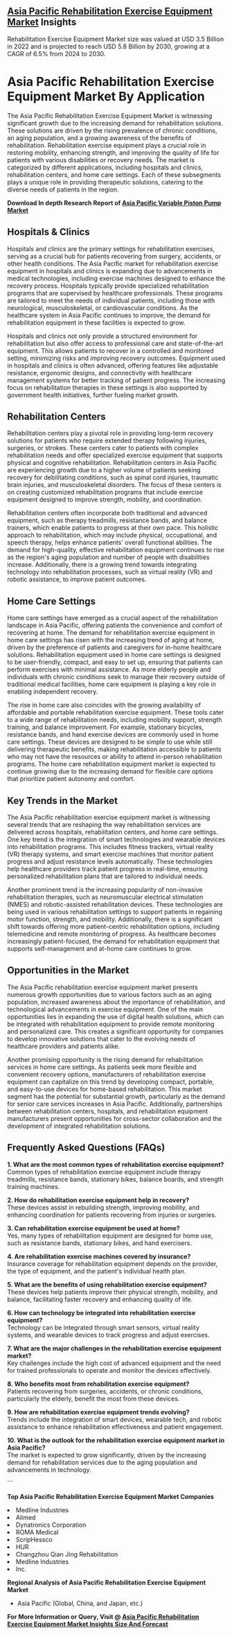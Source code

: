 <h2><a href="https://www.verifiedmarketreports.com/download-sample/?rid=484660&amp;utm_source=Github-Feb&amp;utm_medium=225" target="_blank">Asia Pacific Rehabilitation Exercise Equipment Market</a> Insights</h2><p>Rehabilitation Exercise Equipment Market size was valued at USD 3.5 Billion in 2022 and is projected to reach USD 5.8 Billion by 2030, growing at a CAGR of 6.5% from 2024 to 2030.</p><p><h1>Asia Pacific Rehabilitation Exercise Equipment Market By Application</h1> <p>The Asia Pacific Rehabilitation Exercise Equipment Market is witnessing significant growth due to the increasing demand for rehabilitation solutions. These solutions are driven by the rising prevalence of chronic conditions, an aging population, and a growing awareness of the benefits of rehabilitation. Rehabilitation exercise equipment plays a crucial role in restoring mobility, enhancing strength, and improving the quality of life for patients with various disabilities or recovery needs. The market is categorized by different applications, including hospitals and clinics, rehabilitation centers, and home care settings. Each of these subsegments plays a unique role in providing therapeutic solutions, catering to the diverse needs of patients in the region.</p> <p><p><strong>Download In depth Research Report of <a href="https://www.verifiedmarketreports.com/download-sample/?rid=236118&amp;utm_source=Pulse-Dec&amp;utm_medium=225" target="_blank">Asia Pacific Variable Piston Pump Market</a></strong></p></p> <h2>Hospitals & Clinics</h2> <p>Hospitals and clinics are the primary settings for rehabilitation exercises, serving as a crucial hub for patients recovering from surgery, accidents, or other health conditions. The Asia Pacific market for rehabilitation exercise equipment in hospitals and clinics is expanding due to advancements in medical technologies, including exercise machines designed to enhance the recovery process. Hospitals typically provide specialized rehabilitation programs that are supervised by healthcare professionals. These programs are tailored to meet the needs of individual patients, including those with neurological, musculoskeletal, or cardiovascular conditions. As the healthcare system in Asia Pacific continues to improve, the demand for rehabilitation equipment in these facilities is expected to grow.</p> <p>Hospitals and clinics not only provide a structured environment for rehabilitation but also offer access to professional care and state-of-the-art equipment. This allows patients to recover in a controlled and monitored setting, minimizing risks and improving recovery outcomes. Equipment used in hospitals and clinics is often advanced, offering features like adjustable resistance, ergonomic designs, and connectivity with healthcare management systems for better tracking of patient progress. The increasing focus on rehabilitation therapies in these settings is also supported by government health initiatives, further fueling market growth.</p> <h2>Rehabilitation Centers</h2> <p>Rehabilitation centers play a pivotal role in providing long-term recovery solutions for patients who require extended therapy following injuries, surgeries, or strokes. These centers cater to patients with complex rehabilitation needs and offer specialized exercise equipment that supports physical and cognitive rehabilitation. Rehabilitation centers in Asia Pacific are experiencing growth due to a higher volume of patients seeking recovery for debilitating conditions, such as spinal cord injuries, traumatic brain injuries, and musculoskeletal disorders. The focus of these centers is on creating customized rehabilitation programs that include exercise equipment designed to improve strength, mobility, and coordination.</p> <p>Rehabilitation centers often incorporate both traditional and advanced equipment, such as therapy treadmills, resistance bands, and balance trainers, which enable patients to progress at their own pace. This holistic approach to rehabilitation, which may include physical, occupational, and speech therapy, helps enhance patients' overall functional abilities. The demand for high-quality, effective rehabilitation equipment continues to rise as the region's aging population and number of people with disabilities increase. Additionally, there is a growing trend towards integrating technology into rehabilitation processes, such as virtual reality (VR) and robotic assistance, to improve patient outcomes.</p> <h2>Home Care Settings</h2> <p>Home care settings have emerged as a crucial aspect of the rehabilitation landscape in Asia Pacific, offering patients the convenience and comfort of recovering at home. The demand for rehabilitation exercise equipment in home care settings has risen with the increasing trend of aging at home, driven by the preference of patients and caregivers for in-home healthcare solutions. Rehabilitation equipment used in home care settings is designed to be user-friendly, compact, and easy to set up, ensuring that patients can perform exercises with minimal assistance. As more elderly people and individuals with chronic conditions seek to manage their recovery outside of traditional medical facilities, home care equipment is playing a key role in enabling independent recovery.</p> <p>The rise in home care also coincides with the growing availability of affordable and portable rehabilitation exercise equipment. These tools cater to a wide range of rehabilitation needs, including mobility support, strength training, and balance improvement. For example, stationary bicycles, resistance bands, and hand exercise devices are commonly used in home care settings. These devices are designed to be simple to use while still delivering therapeutic benefits, making rehabilitation accessible to patients who may not have the resources or ability to attend in-person rehabilitation programs. The home care rehabilitation equipment market is expected to continue growing due to the increasing demand for flexible care options that prioritize patient autonomy and comfort.</p> <h2>Key Trends in the Market</h2> <p>The Asia Pacific rehabilitation exercise equipment market is witnessing several trends that are reshaping the way rehabilitation services are delivered across hospitals, rehabilitation centers, and home care settings. One key trend is the integration of smart technologies and wearable devices into rehabilitation programs. This includes fitness trackers, virtual reality (VR) therapy systems, and smart exercise machines that monitor patient progress and adjust resistance levels automatically. These technologies help healthcare providers track patient progress in real-time, ensuring personalized rehabilitation plans that are tailored to individual needs.</p> <p>Another prominent trend is the increasing popularity of non-invasive rehabilitation therapies, such as neuromuscular electrical stimulation (NMES) and robotic-assisted rehabilitation devices. These technologies are being used in various rehabilitation settings to support patients in regaining motor function, strength, and mobility. Additionally, there is a significant shift towards offering more patient-centric rehabilitation options, including telemedicine and remote monitoring of progress. As healthcare becomes increasingly patient-focused, the demand for rehabilitation equipment that supports self-management and at-home care continues to grow.</p> <h2>Opportunities in the Market</h2> <p>The Asia Pacific rehabilitation exercise equipment market presents numerous growth opportunities due to various factors such as an aging population, increased awareness about the importance of rehabilitation, and technological advancements in exercise equipment. One of the main opportunities lies in expanding the use of digital health solutions, which can be integrated with rehabilitation equipment to provide remote monitoring and personalized care. This creates a significant opportunity for companies to develop innovative solutions that cater to the evolving needs of healthcare providers and patients alike.</p> <p>Another promising opportunity is the rising demand for rehabilitation services in home care settings. As patients seek more flexible and convenient recovery options, manufacturers of rehabilitation exercise equipment can capitalize on this trend by developing compact, portable, and easy-to-use devices for home-based rehabilitation. This market segment has the potential for substantial growth, particularly as the demand for senior care services increases in Asia Pacific. Additionally, partnerships between rehabilitation centers, hospitals, and rehabilitation equipment manufacturers present opportunities for cross-sector collaboration and the development of integrated rehabilitation solutions.</p> <h2>Frequently Asked Questions (FAQs)</h2> <p><strong>1. What are the most common types of rehabilitation exercise equipment?</strong><br>Common types of rehabilitation exercise equipment include therapy treadmills, resistance bands, stationary bikes, balance boards, and strength training machines.</p> <p><strong>2. How do rehabilitation exercise equipment help in recovery?</strong><br>These devices assist in rebuilding strength, improving mobility, and enhancing coordination for patients recovering from injuries or surgeries.</p> <p><strong>3. Can rehabilitation exercise equipment be used at home?</strong><br>Yes, many types of rehabilitation equipment are designed for home use, such as resistance bands, stationary bikes, and hand exercisers.</p> <p><strong>4. Are rehabilitation exercise machines covered by insurance?</strong><br>Insurance coverage for rehabilitation equipment depends on the provider, the type of equipment, and the patient's individual health plan.</p> <p><strong>5. What are the benefits of using rehabilitation exercise equipment?</strong><br>These devices help patients improve their physical strength, mobility, and balance, facilitating faster recovery and enhancing quality of life.</p> <p><strong>6. How can technology be integrated into rehabilitation exercise equipment?</strong><br>Technology can be integrated through smart sensors, virtual reality systems, and wearable devices to track progress and adjust exercises.</p> <p><strong>7. What are the major challenges in the rehabilitation exercise equipment market?</strong><br>Key challenges include the high cost of advanced equipment and the need for trained professionals to operate and monitor the devices effectively.</p> <p><strong>8. Who benefits most from rehabilitation exercise equipment?</strong><br>Patients recovering from surgeries, accidents, or chronic conditions, particularly the elderly, benefit the most from these devices.</p> <p><strong>9. How are rehabilitation exercise equipment trends evolving?</strong><br>Trends include the integration of smart devices, wearable tech, and robotic assistance to enhance rehabilitation effectiveness and patient engagement.</p> <p><strong>10. What is the outlook for the rehabilitation exercise equipment market in Asia Pacific?</strong><br>The market is expected to grow significantly, driven by the increasing demand for rehabilitation services due to the aging population and advancements in technology.</p> ```</p><p><strong>Top Asia Pacific Rehabilitation Exercise Equipment Market Companies</strong></p><div data-test-id=""><p><li>Medline Industries</li><li> Alimed</li><li> Dynatronics Corporation</li><li> ROMA Medical</li><li> ScripHessco</li><li> HUR</li><li> Changzhou Qian Jing Rehabilitation</li><li> Medline Industries</li><li> Inc.</li></p><div><strong>Regional Analysis of&nbsp;Asia Pacific Rehabilitation Exercise Equipment Market</strong></div><ul><li dir="ltr"><p dir="ltr">Asia Pacific (Global, China, and Japan, etc.)</p></li></ul><p><strong>For More Information or Query, Visit @&nbsp;</strong><strong><a href="https://www.verifiedmarketreports.com/product/rehabilitation-exercise-equipment-market-size-and-forecast/?utm_source=Github-Feb&amp;utm_medium=225" target="_blank">Asia Pacific Rehabilitation Exercise Equipment Market Insights Size And Forecast</a></strong></p></div><h2>&nbsp;</h2><div data-test-id="">&nbsp;</div>
